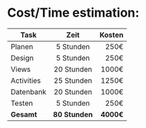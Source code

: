 # Cost/Time estimation:

Task |  Zeit | Kosten
------------- |:-------------:| -----:
Planen | 5 Stunden | 250€
Design | 5 Stunden | 250€
Views | 20 Stunden | 1000€
Activities | 25 Stunden | 1250€
Datenbank | 20 Stunden | 1000€
Testen | 5 Stunden | 250€
**Gesamt** | **80 Stunden** | **4000€**
